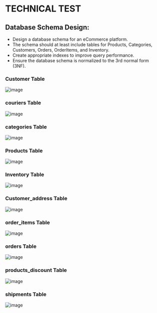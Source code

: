 # TECHNICAL TEST

## Database Schema Design:
- Design a database schema for an eCommerce platform.
- The schema should at least include tables for Products, Categories, Customers, Orders, 
OrderItems, and Inventory.
- Create appropriate indexes to improve query performance.
-  Ensure the database schema is normalized to the 3rd normal form (3NF).

### Customer Table 
![image](https://github.com/user-attachments/assets/4d62dae0-ba3e-42cd-b9a5-873ddf5c67a2)

### couriers Table 
![image](https://github.com/user-attachments/assets/963f8cdf-ffad-498b-bf7d-c3df5c5bacb0)


### categories Table 
![image](https://github.com/user-attachments/assets/02b3aa64-35b0-4771-b375-ea70605d48a1)


### Products Table 
![image](https://github.com/user-attachments/assets/4224e545-ecaf-4a10-84e4-60d6b70f2e85)


### Inventory Table 
![image](https://github.com/user-attachments/assets/2c1f3724-4092-4c0b-bcb9-9239143cb072)


### Customer_address Table 
![image](https://github.com/user-attachments/assets/479f1d66-c41e-4571-9a45-6905f45c86be)


### order_items Table 
![image](https://github.com/user-attachments/assets/cd515786-dc3b-4b2f-978c-d7ecf3f4b870)


### orders Table 
![image](https://github.com/user-attachments/assets/136e5590-1b05-49ef-b222-63e020ae8d25)


### products_discount Table 
![image](https://github.com/user-attachments/assets/4984e995-1dd2-4895-b6a3-b18e2d715cdd)


### shipments Table 
![image](https://github.com/user-attachments/assets/d383aff7-b37b-4b60-8028-8298d7f9c66e)
